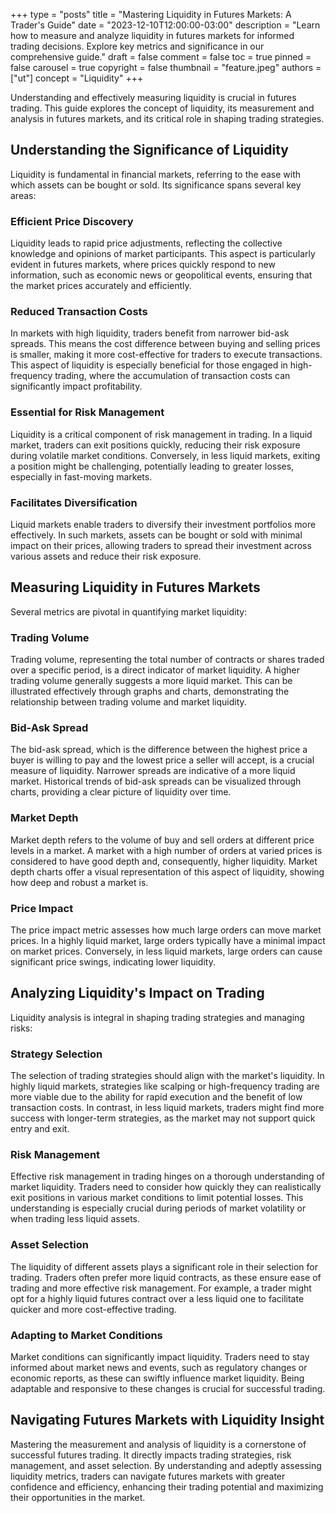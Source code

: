 +++
type = "posts"
title = "Mastering Liquidity in Futures Markets: A Trader's Guide"
date = "2023-12-10T12:00:00-03:00"
description = "Learn how to measure and analyze liquidity in futures markets for informed trading decisions. Explore key metrics and significance in our comprehensive guide."
draft = false
comment = false
toc = true
pinned = false
carousel = true
copyright = false
thumbnail = "feature.jpeg"
authors = ["ut"]
concept = "Liquidity"
+++

Understanding and effectively measuring liquidity is crucial in futures
trading. This guide explores the concept of liquidity, its measurement
and analysis in futures markets, and its critical role in shaping
trading strategies.

## **Understanding the Significance of Liquidity**

Liquidity is fundamental in financial markets, referring to the ease
with which assets can be bought or sold. Its significance spans several
key areas:

### **Efficient Price Discovery**

Liquidity leads to rapid price adjustments, reflecting the collective
knowledge and opinions of market participants. This aspect is
particularly evident in futures markets, where prices quickly respond to
new information, such as economic news or geopolitical events, ensuring
that the market prices accurately and efficiently.

### **Reduced Transaction Costs**

In markets with high liquidity, traders benefit from narrower bid-ask
spreads. This means the cost difference between buying and selling
prices is smaller, making it more cost-effective for traders to execute
transactions. This aspect of liquidity is especially beneficial for
those engaged in high-frequency trading, where the accumulation of
transaction costs can significantly impact profitability.

### **Essential for Risk Management**

Liquidity is a critical component of risk management in trading. In a
liquid market, traders can exit positions quickly, reducing their risk
exposure during volatile market conditions. Conversely, in less liquid
markets, exiting a position might be challenging, potentially leading to
greater losses, especially in fast-moving markets.

### **Facilitates Diversification**

Liquid markets enable traders to diversify their investment portfolios
more effectively. In such markets, assets can be bought or sold with
minimal impact on their prices, allowing traders to spread their
investment across various assets and reduce their risk exposure.

## **Measuring Liquidity in Futures Markets**

Several metrics are pivotal in quantifying market liquidity:

### **Trading Volume**

Trading volume, representing the total number of contracts or shares
traded over a specific period, is a direct indicator of market
liquidity. A higher trading volume generally suggests a more liquid
market. This can be illustrated effectively through graphs and charts,
demonstrating the relationship between trading volume and market
liquidity.

### **Bid-Ask Spread**

The bid-ask spread, which is the difference between the highest price a
buyer is willing to pay and the lowest price a seller will accept, is a
crucial measure of liquidity. Narrower spreads are indicative of a more
liquid market. Historical trends of bid-ask spreads can be visualized
through charts, providing a clear picture of liquidity over time.

### **Market Depth**

Market depth refers to the volume of buy and sell orders at different
price levels in a market. A market with a high number of orders at
varied prices is considered to have good depth and, consequently, higher
liquidity. Market depth charts offer a visual representation of this
aspect of liquidity, showing how deep and robust a market is.

### **Price Impact**

The price impact metric assesses how much large orders can move market
prices. In a highly liquid market, large orders typically have a minimal
impact on market prices. Conversely, in less liquid markets, large
orders can cause significant price swings, indicating lower liquidity.

## **Analyzing Liquidity's Impact on Trading**

Liquidity analysis is integral in shaping trading strategies and
managing risks:

### **Strategy Selection**

The selection of trading strategies should align with the market's
liquidity. In highly liquid markets, strategies like scalping or
high-frequency trading are more viable due to the ability for rapid
execution and the benefit of low transaction costs. In contrast, in less
liquid markets, traders might find more success with longer-term
strategies, as the market may not support quick entry and exit.

### **Risk Management**

Effective risk management in trading hinges on a thorough understanding
of market liquidity. Traders need to consider how quickly they can
realistically exit positions in various market conditions to limit
potential losses. This understanding is especially crucial during
periods of market volatility or when trading less liquid assets.

### **Asset Selection**

The liquidity of different assets plays a significant role in their
selection for trading. Traders often prefer more liquid contracts, as
these ensure ease of trading and more effective risk management. For
example, a trader might opt for a highly liquid futures contract over a
less liquid one to facilitate quicker and more cost-effective trading.

### **Adapting to Market Conditions**

Market conditions can significantly impact liquidity. Traders need to
stay informed about market news and events, such as regulatory changes
or economic reports, as these can swiftly influence market liquidity.
Being adaptable and responsive to these changes is crucial for
successful trading.

## **Navigating Futures Markets with Liquidity Insight**

Mastering the measurement and analysis of liquidity is a cornerstone of
successful futures trading. It directly impacts trading strategies, risk
management, and asset selection. By understanding and adeptly assessing
liquidity metrics, traders can navigate futures markets with greater
confidence and efficiency, enhancing their trading potential and
maximizing their opportunities in the market.
